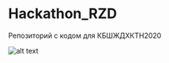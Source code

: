 # Hackathon_RZD
Репозиторий с кодом для КБШЖДХКТН2020

![alt text](https://github.com/VernadskyDanya/Hackathon_RZD/blob/master/docs/Example1.gif)
